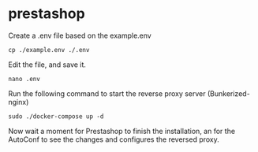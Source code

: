 # prestashop




Create a .env file based on the example.env

``cp ./example.env ./.env``

Edit the file, and save it.

``nano .env``

Run the following command to start the reverse proxy server (Bunkerized-nginx)

``sudo ./docker-compose up -d``

Now wait a moment for Prestashop to finish the installation, an for the AutoConf to see the changes and configures the reversed proxy.


